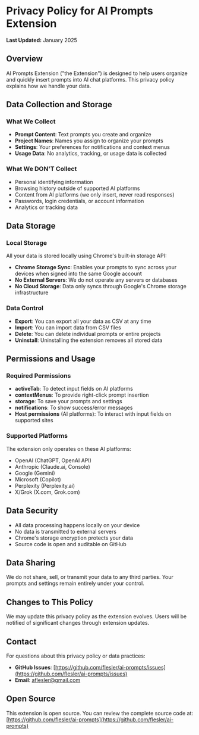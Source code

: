 # Privacy Policy for AI Prompts Extension

**Last Updated:** January 2025

## Overview

AI Prompts Extension ("the Extension") is designed to help users organize and quickly insert prompts into AI chat platforms. This privacy policy explains how we handle your data.

## Data Collection and Storage

### What We Collect
- **Prompt Content**: Text prompts you create and organize
- **Project Names**: Names you assign to organize your prompts
- **Settings**: Your preferences for notifications and context menus
- **Usage Data**: No analytics, tracking, or usage data is collected

### What We DON'T Collect
- Personal identifying information
- Browsing history outside of supported AI platforms
- Content from AI platforms (we only insert, never read responses)
- Passwords, login credentials, or account information
- Analytics or tracking data

## Data Storage

### Local Storage
All your data is stored locally using Chrome's built-in storage API:
- **Chrome Storage Sync**: Enables your prompts to sync across your devices when signed into the same Google account
- **No External Servers**: We do not operate any servers or databases
- **No Cloud Storage**: Data only syncs through Google's Chrome storage infrastructure

### Data Control
- **Export**: You can export all your data as CSV at any time
- **Import**: You can import data from CSV files
- **Delete**: You can delete individual prompts or entire projects
- **Uninstall**: Uninstalling the extension removes all stored data

## Permissions and Usage

### Required Permissions
- **activeTab**: To detect input fields on AI platforms
- **contextMenus**: To provide right-click prompt insertion
- **storage**: To save your prompts and settings
- **notifications**: To show success/error messages
- **Host permissions** (AI platforms): To interact with input fields on supported sites

### Supported Platforms
The extension only operates on these AI platforms:
- OpenAI (ChatGPT, OpenAI API)
- Anthropic (Claude.ai, Console)
- Google (Gemini)
- Microsoft (Copilot)
- Perplexity (Perplexity.ai)
- X/Grok (X.com, Grok.com)

## Data Security

- All data processing happens locally on your device
- No data is transmitted to external servers
- Chrome's storage encryption protects your data
- Source code is open and auditable on GitHub

## Data Sharing

We do not share, sell, or transmit your data to any third parties. Your prompts and settings remain entirely under your control.

## Changes to This Policy

We may update this privacy policy as the extension evolves. Users will be notified of significant changes through extension updates.

## Contact

For questions about this privacy policy or data practices:
- **GitHub Issues**: [https://github.com/flesler/ai-prompts/issues](https://github.com/flesler/ai-prompts/issues)
- **Email**: aflesler@gmail.com

## Open Source

This extension is open source. You can review the complete source code at:
[https://github.com/flesler/ai-prompts](https://github.com/flesler/ai-prompts)
